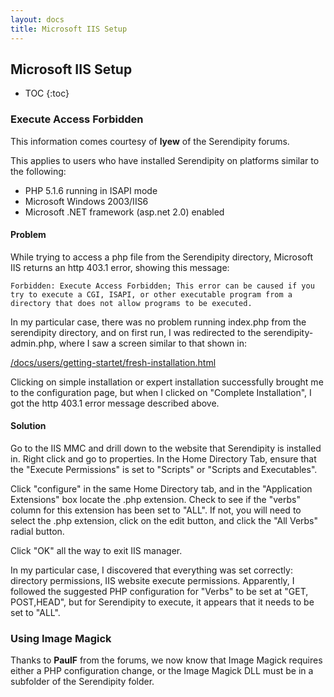 ```yaml
---
layout: docs
title: Microsoft IIS Setup
---
```


<h2>Microsoft IIS Setup</h2>

* TOC
{:toc}

### Execute Access Forbidden

This information comes courtesy of **lyew** of the Serendipity forums.

This applies to users who have installed Serendipity on platforms similar to the following:

* PHP 5.1.6 running in ISAPI mode
* Microsoft Windows 2003/IIS6
* Microsoft .NET framework (asp.net 2.0) enabled

#### Problem

While trying to access a php file from the Serendipity directory, Microsoft IIS returns an http 403.1 error, showing this message:

    Forbidden: Execute Access Forbidden; This error can be caused if you try to execute a CGI, ISAPI, or other executable program from a directory that does not allow programs to be executed.

In my particular case, there was no problem running index.php from the serendipity directory, and on first run, I was redirected to the serendipity-admin.php, where I saw a screen similar to that shown in:

[/docs/users/getting-startet/fresh-installation.html](/docs/using/getting-startet/fresh-installation.html)

Clicking on simple installation or expert installation successfully brought me to the configuration page, but when I clicked on "Complete Installation", I got the http 403.1 error message described above.

#### Solution

Go to the IIS MMC and drill down to the website that Serendipity is installed in. Right click and go to properties. In the Home Directory Tab, ensure that the "Execute Permissions" is set to "Scripts" or "Scripts and Executables".

Click "configure" in the same Home Directory tab, and in the "Application Extensions" box locate the .php extension. Check to see if the "verbs" column for this extension has been set to "ALL". If not, you will need to select the .php extension, click on the edit button, and click the "All Verbs" radial button.

Click "OK" all the way to exit IIS manager.

In my particular case, I discovered that everything was set correctly: directory permissions, IIS website execute permissions. Apparently, I followed the suggested PHP configuration for "Verbs" to be set at "GET, POST,HEAD", but for Serendipity to execute, it appears that it needs to be set to "ALL".

### Using Image Magick

Thanks to **PaulF** from the forums, we now know that Image Magick requires either a PHP configuration change, or the Image Magick DLL must be in a subfolder of the Serendipity folder.
